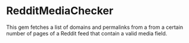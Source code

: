RedditMediaChecker
==================

This gem fetches a list of domains and permalinks from a from a certain number of pages of a Reddit feed that contain a valid media field.